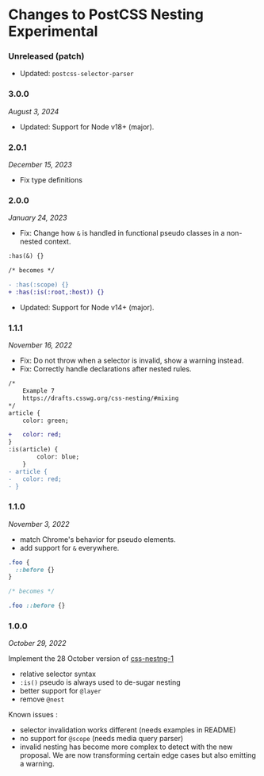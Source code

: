 # Changes to PostCSS Nesting Experimental

### Unreleased (patch)

- Updated: `postcss-selector-parser`

### 3.0.0

_August 3, 2024_

- Updated: Support for Node v18+ (major).

### 2.0.1

_December 15, 2023_

- Fix type definitions

### 2.0.0

_January 24, 2023_

- Fix: Change how `&` is handled in functional pseudo classes in a non-nested context.

```diff
:has(&) {}

/* becomes */

- :has(:scope) {}
+ :has(:is(:root,:host)) {}
```

- Updated: Support for Node v14+ (major).

### 1.1.1

_November 16, 2022_

- Fix: Do not throw when a selector is invalid, show a warning instead.
- Fix: Correctly handle declarations after nested rules.

```diff
/* 
	Example 7
	https://drafts.csswg.org/css-nesting/#mixing
*/
article {
	color: green;

+ 	color: red;
}
:is(article) {
		color: blue;
	}
- article {
- 	color: red;
- }
```

### 1.1.0

_November 3, 2022_

- match Chrome's behavior for pseudo elements.
- add support for `&` everywhere.

```css
.foo {
  ::before {}
}

/* becomes */

.foo ::before {}
```

### 1.0.0

_October 29, 2022_

Implement the 28 October version of [css-nestng-1](https://drafts.csswg.org/css-nesting/)

- relative selector syntax
- `:is()` pseudo is always used to de-sugar nesting
- better support for `@layer`
- remove `@nest`

Known issues :

- selector invalidation works different (needs examples in README)
- no support for `@scope` (needs media query parser)
- invalid nesting has become more complex to detect with the new proposal. We are now transforming certain edge cases but also emitting a warning.
